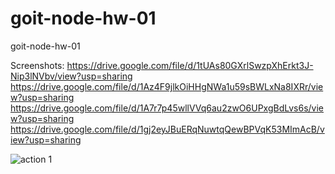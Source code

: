 # goit-node-hw-01
goit-node-hw-01


Screenshots:
https://drive.google.com/file/d/1tUAs80GXrlSwzpXhErkt3J-Nip3lNVbv/view?usp=sharing
https://drive.google.com/file/d/1Az4F9jlkOiHHgNWa1u59sBWLxNa8IXRr/view?usp=sharing
https://drive.google.com/file/d/1A7r7p45wllVVq6au2zwO6UPxgBdLvs6s/view?usp=sharing
https://drive.google.com/file/d/1gj2eyJBuERqNuwtqQewBPVqK53MImAcB/view?usp=sharing



![action 1](https://user-images.githubusercontent.com/92742646/205161756-65320be1-1afc-484d-ace8-16df7c83a939.png)
